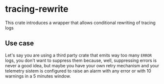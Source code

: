 # tracing-rewrite

This crate introduces a wrapper that allows conditional rewriting of tracing logs

## Use case

Let's say you are using a third party crate that emits way too many `ERROR` logs, you don't want to suppress them because, well, suppressing errors is never a good idea, but maybe you have your own retry mechanism and your telemetry sistem is configured to raise an alarm with any error or with 10 warnings in a 5 minutes window.
